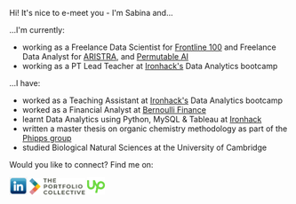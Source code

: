 Hi! It's nice to e-meet you - I'm Sabina and...

...I'm currently:  
- working as a Freelance Data Scientist for [Frontline 100](https://www.frontline100.com/) and Freelance Data Analyst for [ARISTRA](https://aristra.com/), and [Permutable AI](https://permutable.ai/)
- working as a PT Lead Teacher at [Ironhack's](https://github.com/ironhack) Data Analytics bootcamp

...I have:
- worked as a Teaching Assistant at [Ironhack's](https://github.com/ironhack) Data Analytics bootcamp
- worked as a Financial Analyst at [Bernoulli Finance](https://www.bernoullifinance.com/)
- learnt Data Analytics using Python, MySQL & Tableau at [Ironhack](https://github.com/ironhack) 
- written a master thesis on organic chemistry methodology as part of the [Phipps group](https://phippsgroup.wixsite.com/home/alumni)
- studied Biological Natural Sciences at the University of Cambridge

Would you like to connect? Find me on:

<a href="https://www.linkedin.com/in/sabinafirtala-data-analyst/"><img src="https://github.com/sabinagio/sabinagio/blob/main/social-media-logos/linkedin-square.png" width="32px" height=”32px”></a>
<a href="https://portfolio-collective.com/collective/the-collective-network/sabina_firtala/"><img src="social-media-logos/portfolio-collective.png" width="100px" height=”32px”></a>
<a href="https://www.upwork.com/freelancers/~01512f077786c6baa7"><img src="https://github.com/sabinagio/sabinagio/blob/main/social-media-logos/upwork.png" width="32px" height=”32px”></a>
